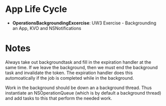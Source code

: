 # App Life Cycle

- **OperationsBackgroundingExcercise**: UW3 Exercise - Backgrounding an App, KVO and NSNotifications

# Notes

Always take out backgroundtask and fill in the expiration handler at the same time. If we leave the background, then we must end the background task and invalidate the token. The expiration handler does this automoatically if the job is completed while in the background.

Work in the background should be down an a background thread. Thus instantiate an NSOperationQueue (which is by default a background thread) and add tasks to this that perform the needed work.



